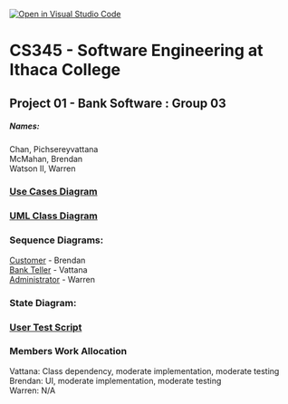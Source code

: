 [![Open in Visual Studio Code](https://classroom.github.com/assets/open-in-vscode-f059dc9a6f8d3a56e377f745f24479a46679e63a5d9fe6f495e02850cd0d8118.svg)](https://classroom.github.com/online_ide?assignment_repo_id=6983873&assignment_repo_type=AssignmentRepo)
# CS345 - Software Engineering at Ithaca College
## Project 01 - Bank Software : Group 03

##### Names:
Chan, Pichsereyvattana <br />
McMahan, Brendan  <br />
Watson II, Warren

### <a href="https://app.diagrams.net/#G1osYAV5I6hBkbmQYYV0EVdsINlPsfCrlB">Use Cases Diagram</a> 

### <a href="https://drive.google.com/file/d/1J5QexmdhANbXOvO_YO2TbHk_fsNRquOM/view?usp=sharing">UML Class Diagram</a> 

### Sequence Diagrams:
<a href="https://drive.google.com/file/d/1mimmGlmgCnseF1RS0Ejcet_wsnLynK_T/view?usp=sharing">Customer</a> - Brendan <br />
<a href="https://drive.google.com/file/d/1joZQo1LZrdiYKs8pjeF3l2tPpPQkarvG/view?usp=sharing">Bank Teller</a> - Vattana <br />
<a href="https://drive.google.com/file/d/19aXXdxYxzp4MCxit3D6zb2nSXQdTsf9y/view?usp=sharing">Administrator</a> - Warren 

### State Diagram:
<a href="https://drive.google.com/file/d/115DwmNyf3r-KvZFmFShCDv5LmI3LgeH3/view?usp=sharing"></a>

### <a href="https://docs.google.com/document/d/1RlGrre4cF45_GZcOnfehQFb-hbMILlEDViGiKopbgdE/edit?usp=sharing">User Test Script</a> 

### Members Work Allocation
Vattana: Class dependency, moderate implementation, moderate testing <br />
Brendan: UI, moderate implementation, moderate testing <br />
Warren: N/A
